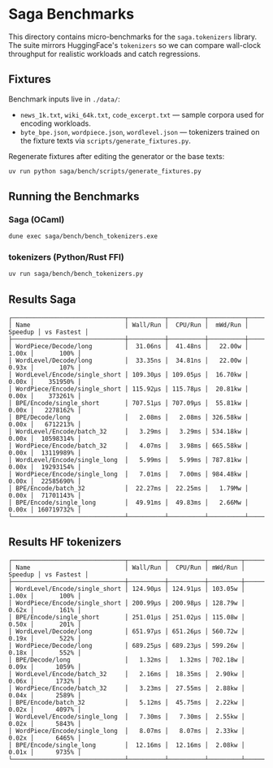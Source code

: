 # Saga Benchmarks

This directory contains micro-benchmarks for the `saga.tokenizers` library.
The suite mirrors HuggingFace's `tokenizers` so we can compare wall-clock
throughput for realistic workloads and catch regressions.

## Fixtures

Benchmark inputs live in `./data/`:

- `news_1k.txt`, `wiki_64k.txt`, `code_excerpt.txt` — sample corpora used for
  encoding workloads.
- `byte_bpe.json`, `wordpiece.json`, `wordlevel.json` — tokenizers trained on
  the fixture texts via `scripts/generate_fixtures.py`.

Regenerate fixtures after editing the generator or the base texts:

```bash
uv run python saga/bench/scripts/generate_fixtures.py
```

## Running the Benchmarks

### Saga (OCaml)

```bash
dune exec saga/bench/bench_tokenizers.exe
```

### tokenizers (Python/Rust FFI)

```bash
uv run saga/bench/bench_tokenizers.py
```

## Results Saga

```
┌───────────────────────────────┬──────────┬──────────┬──────────┬─────────┬────────────┐
│ Name                          │ Wall/Run │  CPU/Run │  mWd/Run │ Speedup │ vs Fastest │
├───────────────────────────────┼──────────┼──────────┼──────────┼─────────┼────────────┤
│ WordPiece/Decode/long         │  31.06ns │  41.48ns │   22.00w │   1.00x │       100% │
│ WordLevel/Decode/long         │  33.35ns │  34.81ns │   22.00w │   0.93x │       107% │
│ WordLevel/Encode/single_short │ 109.30μs │ 109.05μs │  16.70kw │   0.00x │    351950% │
│ WordPiece/Encode/single_short │ 115.92μs │ 115.78μs │  20.81kw │   0.00x │    373261% │
│ BPE/Encode/single_short       │ 707.51μs │ 707.09μs │  55.81kw │   0.00x │   2278162% │
│ BPE/Decode/long               │   2.08ms │   2.08ms │ 326.58kw │   0.00x │   6712213% │
│ WordLevel/Encode/batch_32     │   3.29ms │   3.29ms │ 534.18kw │   0.00x │  10598314% │
│ WordPiece/Encode/batch_32     │   4.07ms │   3.98ms │ 665.58kw │   0.00x │  13119989% │
│ WordLevel/Encode/single_long  │   5.99ms │   5.99ms │ 787.81kw │   0.00x │  19293154% │
│ WordPiece/Encode/single_long  │   7.01ms │   7.00ms │ 984.48kw │   0.00x │  22585690% │
│ BPE/Encode/batch_32           │  22.27ms │  22.25ms │   1.79Mw │   0.00x │  71701143% │
│ BPE/Encode/single_long        │  49.91ms │  49.83ms │   2.66Mw │   0.00x │ 160719732% │
└───────────────────────────────┴──────────┴──────────┴──────────┴─────────┴────────────┘
```

## Results HF tokenizers

```
┌───────────────────────────────┬──────────┬──────────┬─────────┬─────────┬────────────┐
│ Name                          │ Wall/Run │  CPU/Run │ mWd/Run │ Speedup │ vs Fastest │
├───────────────────────────────┼──────────┼──────────┼─────────┼─────────┼────────────┤
│ WordLevel/Encode/single_short │ 124.90µs │ 124.91µs │ 103.05w │   1.00x │       100% │
│ WordPiece/Encode/single_short │ 200.99µs │ 200.98µs │ 128.79w │   0.62x │       161% │
│ BPE/Encode/single_short       │ 251.01µs │ 251.02µs │ 115.08w │   0.50x │       201% │
│ WordLevel/Decode/long         │ 651.97µs │ 651.26µs │ 560.72w │   0.19x │       522% │
│ WordPiece/Decode/long         │ 689.25µs │ 689.23µs │ 599.26w │   0.18x │       552% │
│ BPE/Decode/long               │   1.32ms │   1.32ms │ 702.18w │   0.09x │      1059% │
│ WordLevel/Encode/batch_32     │   2.16ms │  18.35ms │  2.90kw │   0.06x │      1732% │
│ WordPiece/Encode/batch_32     │   3.23ms │  27.55ms │  2.88kw │   0.04x │      2589% │
│ BPE/Encode/batch_32           │   5.12ms │  45.75ms │  2.22kw │   0.02x │      4097% │
│ WordLevel/Encode/single_long  │   7.30ms │   7.30ms │  2.55kw │   0.02x │      5843% │
│ WordPiece/Encode/single_long  │   8.07ms │   8.07ms │  2.33kw │   0.02x │      6465% │
│ BPE/Encode/single_long        │  12.16ms │  12.16ms │  2.08kw │   0.01x │      9735% │
└───────────────────────────────┴──────────┴──────────┴─────────┴─────────┴────────────┘
```

